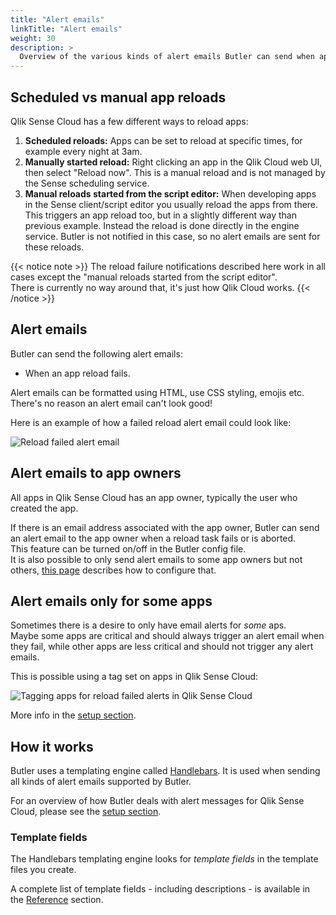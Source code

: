 ```yaml
---
title: "Alert emails"
linkTitle: "Alert emails"
weight: 30
description: >
  Overview of the various kinds of alert emails Butler can send when app reloads fail in Qlik Sense Cloud.
---
```


## Scheduled vs manual app reloads

Qlik Sense Cloud has a few different ways to reload apps:

1. **Scheduled reloads:** Apps can be set to reload at specific times, for example every night at 3am.
2. **Manually started reload:** Right clicking an app in the Qlik Cloud web UI, then select "Reload now". This is a manual reload and is not managed by the Sense scheduling service.
3. **Manual reloads started from the script editor:** When developing apps in the Sense client/script editor you usually reload the apps from there. This triggers an app reload too, but in a slightly different way than previous example. Instead the reload is done directly in the engine service. Butler is not notified in this case, so no alert emails are sent for these reloads.

{{< notice note >}}
The reload failure notifications described here work in all cases except the "manual reloads started from the script editor".  
There is currently no way around that, it's just how Qlik Cloud works.
{{< /notice >}}

## Alert emails

Butler can send the following alert emails:

- When an app reload fails.

Alert emails can be formatted using HTML, use CSS styling, emojis etc.  
There's no reason an alert email can't look good!

Here is an example of how a failed reload alert email could look like:

![Reload failed alert email](/img/butler-qscloud-app-reload-failed-email-2.png "Reload failed alert email")  

## Alert emails to app owners

All apps in Qlik Sense Cloud has an app owner, typically the user who created the app.  

If there is an email address associated with the app owner, Butler can send an alert email to the app owner when a reload task fails or is aborted.  
This feature can be turned on/off in the Butler config file.  
It is also possible to only send alert emails to some app owners but not others, [this page](/docs/getting-started/setup/reload-alerts/cloud/alert-emails/#sending-alert-emails-to-app-owners) describes how to configure that.

## Alert emails only for some apps

Sometimes there is a desire to only have email alerts for *some* aps.  
Maybe some apps are critical and should always trigger an alert email when they fail, while other apps are less critical and should not trigger any alert emails.

This is possible using a tag set on apps in Qlik Sense Cloud:

![Tagging apps for reload failed alerts in Qlik Sense Cloud](/img/butler-qscloud-app-reload-failed-app-tag-1.png "Tagging apps for reload failed alerts in Qlik Sense Cloud")

More info in the [setup section](/docs/getting-started/setup/reload-alerts/cloud/alert-emails/#send-alerts-only-for-some-apps).

## How it works

Butler uses a templating engine called [Handlebars](https://handlebarsjs.com/guide/). It is used when sending all kinds of alert emails supported by Butler.

For an overview of how Butler deals with alert messages for Qlik Sense Cloud, please see the [setup section](/docs/getting-started/setup/reload-alerts/cloud/#how-it-works).

### Template fields

The Handlebars templating engine looks for *template fields* in the template files you create.

A complete list of template fields - including descriptions - is available in the [Reference](/docs/reference/alert-template-fields) section.
